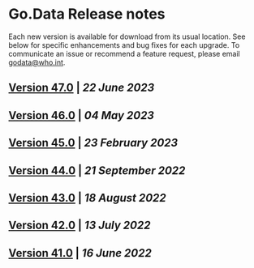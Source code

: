 # Go.Data Release notes
Each new version is available for download from its usual location. See below for specific enhancements and bug fixes for each upgrade. 
To communicate an issue or recommend a feature request, please email godata@who.int.

## [Version 47.0](https://github.com/WorldHealthOrganization/godata/blob/master/release-notes/v47.md) | ***22 June 2023***
## [Version 46.0](https://github.com/WorldHealthOrganization/godata/blob/master/release-notes/v46.md) | ***04 May 2023***
## [Version 45.0](https://github.com/WorldHealthOrganization/godata/blob/master/release-notes/v45.md) | ***23 February 2023***
## [Version 44.0](https://github.com/WorldHealthOrganization/godata/blob/master/release-notes/v44.md) | ***21 September 2022***
## [Version 43.0](https://github.com/WorldHealthOrganization/godata/blob/master/release-notes/v43.md) | ***18 August 2022***
## [Version 42.0](https://github.com/WorldHealthOrganization/godata/blob/master/release-notes/v42.md) | ***13 July 2022***
## [Version 41.0](https://github.com/WorldHealthOrganization/godata/blob/master/release-notes/v41.md) | ***16 June 2022***
